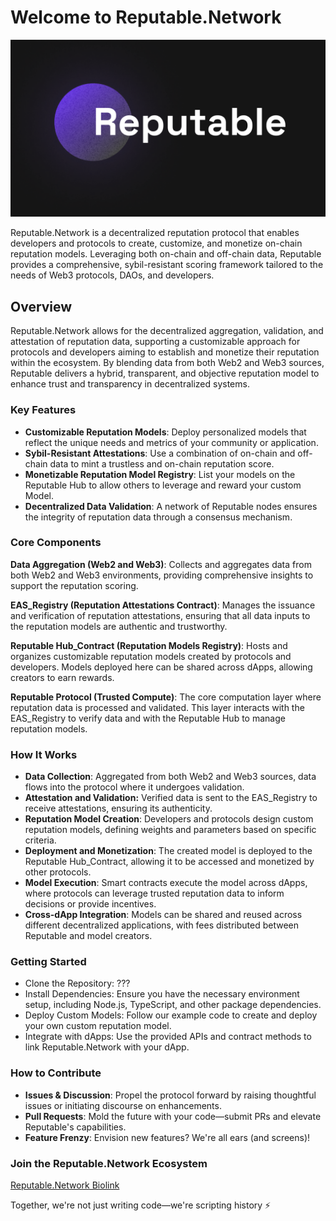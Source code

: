 # Welcome to Reputable.Network


![Reputable Protocol Logo](/assets/reputable_logo.png)

Reputable.Network is a decentralized reputation protocol that enables developers and protocols to create, customize, and monetize on-chain reputation models. Leveraging both on-chain and off-chain data, Reputable provides a comprehensive, sybil-resistant scoring framework tailored to the needs of Web3 protocols, DAOs, and developers.


## Overview

Reputable.Network allows for the decentralized aggregation, validation, and attestation of reputation data, supporting a customizable approach for protocols and developers aiming to establish and monetize their reputation within the ecosystem. By blending data from both Web2 and Web3 sources, Reputable delivers a hybrid, transparent, and objective reputation model to enhance trust and transparency in decentralized systems.


### Key Features
- **Customizable Reputation Models**: Deploy personalized models that reflect the unique needs and metrics of your community or application.
- **Sybil-Resistant Attestations**: Use a combination of on-chain and off-chain data to mint a trustless and on-chain reputation score.
- **Monetizable Reputation Model Registry**: List your models on the Reputable Hub to allow others to leverage and reward your custom Model.
- **Decentralized Data Validation**: A network of Reputable nodes ensures the integrity of reputation data through a consensus mechanism.


### Core Components

**Data Aggregation (Web2 and Web3)**: Collects and aggregates data from both Web2 and Web3 environments, providing comprehensive insights to support the reputation scoring.

**EAS_Registry (Reputation Attestations Contract)**: Manages the issuance and verification of reputation attestations, ensuring that all data inputs to the reputation models are authentic and trustworthy.

**Reputable Hub_Contract (Reputation Models Registry)**: Hosts and organizes customizable reputation models created by protocols and developers. Models deployed here can be shared across dApps, allowing creators to earn rewards.

**Reputable Protocol (Trusted Compute)**: The core computation layer where reputation data is processed and validated. This layer interacts with the EAS_Registry to verify data and with the Reputable Hub to manage reputation models.


### How It Works

- **Data Collection**: Aggregated from both Web2 and Web3 sources, data flows into the protocol where it undergoes validation.
- **Attestation and Validation:** Verified data is sent to the EAS_Registry to receive attestations, ensuring its authenticity.
- **Reputation Model Creation**: Developers and protocols design custom reputation models, defining weights and parameters based on specific criteria.
- **Deployment and Monetization**: The created model is deployed to the Reputable Hub_Contract, allowing it to be accessed and monetized by other protocols.
- **Model Execution**: Smart contracts execute the model across dApps, where protocols can leverage trusted reputation data to inform decisions or provide incentives.
- **Cross-dApp Integration**: Models can be shared and reused across different decentralized applications, with fees distributed between Reputable and model creators.


### Getting Started

- Clone the Repository: ???
- Install Dependencies: Ensure you have the necessary environment setup, including Node.js, TypeScript, and other package dependencies.
- Deploy Custom Models: Follow our example code to create and deploy your own custom reputation model.
- Integrate with dApps: Use the provided APIs and contract methods to link Reputable.Network with your dApp.


### How to Contribute

- **Issues & Discussion**: Propel the protocol forward by raising thoughtful issues or initiating discourse on enhancements.
- **Pull Requests**: Mold the future with your code—submit PRs and elevate Reputable's capabilities.
- **Feature Frenzy**: Envision new features? We're all ears (and screens)!


### Join the Reputable.Network Ecosystem

[Reputable.Network Biolink](https://bio.link/reputable)

Together, we're not just writing code—we're scripting history ⚡️
